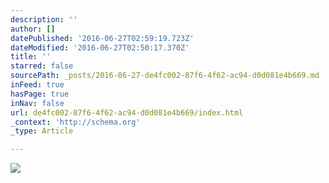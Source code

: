 ```yaml
---
description: ''
author: []
datePublished: '2016-06-27T02:59:19.723Z'
dateModified: '2016-06-27T02:50:17.370Z'
title: ''
starred: false
sourcePath: _posts/2016-06-27-de4fc002-87f6-4f62-ac94-d0d081e4b669.md
inFeed: true
hasPage: true
inNav: false
url: de4fc002-87f6-4f62-ac94-d0d081e4b669/index.html
_context: 'http://schema.org'
_type: Article

---
```

![](https://the-grid-user-content.s3-us-west-2.amazonaws.com/5d371aad-dbb7-4172-8cc5-40194cb8021c.png)
